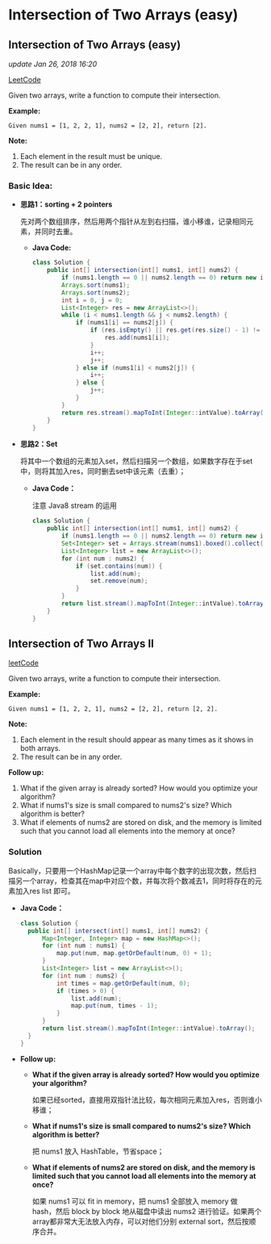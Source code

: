 # Intersection of Two Arrays \(easy\)

## Intersection of Two Arrays \(easy\)

_update Jan 26, 2018 16:20_

[LeetCode](https://leetcode.com/problems/intersection-of-two-arrays/description/)

Given two arrays, write a function to compute their intersection.

**Example:**

```text
Given nums1 = [1, 2, 2, 1], nums2 = [2, 2], return [2].
```

**Note:**

1. Each element in the result must be unique.
2. The result can be in any order.

### Basic Idea:

* **思路1：sorting + 2 pointers**

  先对两个数组排序，然后用两个指针从左到右扫描，谁小移谁，记录相同元素，并同时去重。

  * **Java Code:**

    ```java
    class Solution {
        public int[] intersection(int[] nums1, int[] nums2) {
            if (nums1.length == 0 || nums2.length == 0) return new int[]{};
            Arrays.sort(nums1);
            Arrays.sort(nums2);
            int i = 0, j = 0;
            List<Integer> res = new ArrayList<>();
            while (i < nums1.length && j < nums2.length) {
                if (nums1[i] == nums2[j]) {
                    if (res.isEmpty() || res.get(res.size() - 1) != nums1[i]) {
                        res.add(nums1[i]);
                    }
                    i++;
                    j++;
                } else if (nums1[i] < nums2[j]) {
                    i++;
                } else {
                    j++;
                }
            }
            return res.stream().mapToInt(Integer::intValue).toArray();
        }
    }
    ```

* **思路2：Set**

  将其中一个数组的元素加入set，然后扫描另一个数组，如果数字存在于set中，则将其加入res，同时删去set中该元素（去重）；

  * **Java Code：**

    注意 Java8 stream 的运用

    ```java
    class Solution {
        public int[] intersection(int[] nums1, int[] nums2) {
            if (nums1.length == 0 || nums2.length == 0) return new int[0];
            Set<Integer> set = Arrays.stream(nums1).boxed().collect(Collectors.toCollection(HashSet::new));
            List<Integer> list = new ArrayList<>();
            for (int num : nums2) {
                if (set.contains(num)) {
                    list.add(num);
                    set.remove(num);
                }
            }
            return list.stream().mapToInt(Integer::intValue).toArray();
        }
    }
    ```

## Intersection of Two Arrays II

[leetCode](https://leetcode.com/problems/intersection-of-two-arrays-ii/description/)

Given two arrays, write a function to compute their intersection.

**Example:**

```text
Given nums1 = [1, 2, 2, 1], nums2 = [2, 2], return [2, 2].
```

**Note:**

1. Each element in the result should appear as many times as it shows in both arrays.
2. The result can be in any order.

**Follow up:**

1. What if the given array is already sorted? How would you optimize your algorithm?
2. What if nums1's size is small compared to nums2's size? Which algorithm is better?
3. What if elements of nums2 are stored on disk, and the memory is limited such that you cannot load all elements into the memory at once?

### Solution

Basically，只要用一个HashMap记录一个array中每个数字的出现次数，然后扫描另一个array，检查其在map中对应个数，并每次将个数减去1，同时将存在的元素加入res list 即可。

* **Java Code：**

  ```java
  class Solution {
    public int[] intersect(int[] nums1, int[] nums2) {
        Map<Integer, Integer> map = new HashMap<>();
        for (int num : nums1) {
            map.put(num, map.getOrDefault(num, 0) + 1);
        }
        List<Integer> list = new ArrayList<>();
        for (int num : nums2) {
            int times = map.getOrDefault(num, 0);
            if (times > 0) {
                list.add(num);
                map.put(num, times - 1);
            }
        }
        return list.stream().mapToInt(Integer::intValue).toArray();
    }
  }
  ```

* **Follow up:**
  * **What if the given array is already sorted? How would you optimize your algorithm?**

    如果已经sorted，直接用双指针法比较，每次相同元素加入res，否则谁小移谁；

  * **What if nums1's size is small compared to nums2's size? Which algorithm is better?**

    把 nums1 放入 HashTable，节省space；

  * **What if elements of nums2 are stored on disk, and the memory is limited such that you cannot load all elements into the memory at once?**

    如果 nums1 可以 fit in memory，把 nums1 全部放入 memory 做 hash，然后 block by block 地从磁盘中读出 nums2 进行验证。如果两个array都非常大无法放入内存，可以对他们分别 external sort，然后按顺序合并。

